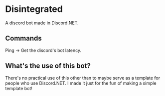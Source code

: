 # Disintegrated
A discord bot made in Discord.NET.

## Commands
Ping -> Get the discord's bot latency.

## What's the use of this bot?
There's no practical use of this other than to maybe serve as a template for people who use Discord.NET. I made it just for the fun of making a simple template bot!
